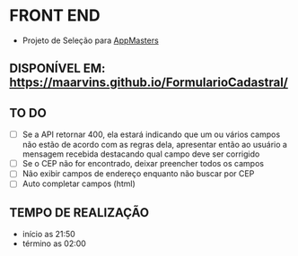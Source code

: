 # FRONT END
- Projeto de Seleção para [AppMasters](https://appmasters.io/pt/)

## DISPONÍVEL EM: https://maarvins.github.io/FormularioCadastral/

## TO DO
+ [ ]  Se a API retornar 400, ela estará indicando que um ou vários campos não estão de acordo com as regras dela, apresentar então ao usuário a mensagem recebida destacando qual campo deve ser corrigido
+ [ ] Se o CEP não for encontrado, deixar preencher todos os campos
+ [ ] Não exibir campos de endereço enquanto não buscar por CEP
+ [ ] Auto completar campos (html)

## TEMPO DE REALIZAÇÃO
- início as 21:50
- término as 02:00
